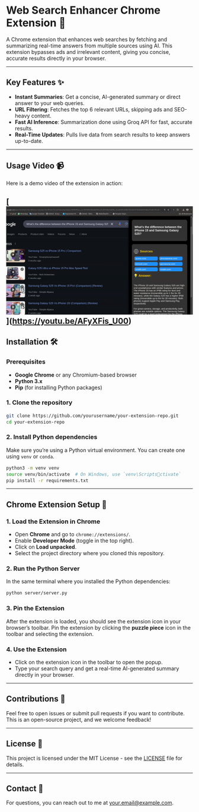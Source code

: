 
# Web Search Enhancer Chrome Extension 🚀

A Chrome extension that enhances web searches by fetching and summarizing real-time answers from multiple sources using AI. This extension bypasses ads and irrelevant content, giving you concise, accurate results directly in your browser.

---

## Key Features ✨

- **Instant Summaries**: Get a concise, AI-generated summary or direct answer to your web queries.
- **URL Filtering**: Fetches the top 6 relevant URLs, skipping ads and SEO-heavy content.
- **Fast AI Inference**: Summarization done using Groq API for fast, accurate results.
- **Real-Time Updates**: Pulls live data from search results to keep answers up-to-date.

---

## Usage Video 📹

Here is a demo video of the extension in action:

[[![Extension Demo](./videos/video_thumbnail.png)](./videos/example.mp4)
](https://youtu.be/AFyXFis_U00)
---

## Installation 🛠️

### Prerequisites

- **Google Chrome** or any Chromium-based browser
- **Python 3.x**
- **Pip** (for installing Python packages)

### 1. Clone the repository

```bash
git clone https://github.com/yourusername/your-extension-repo.git
cd your-extension-repo
```

### 2. Install Python dependencies

Make sure you’re using a Python virtual environment. You can create one using `venv` or `conda`.

```bash
python3 -m venv venv
source venv/bin/activate  # On Windows, use `venv\Scriptsctivate`
pip install -r requirements.txt
```

---

## Chrome Extension Setup 🔧

### 1. Load the Extension in Chrome

- Open **Chrome** and go to `chrome://extensions/`.
- Enable **Developer Mode** (toggle in the top right).
- Click on **Load unpacked**.
- Select the project directory where you cloned this repository.

### 2. Run the Python Server

In the same terminal where you installed the Python dependencies:

```bash
python server/server.py
```

### 3. Pin the Extension

After the extension is loaded, you should see the extension icon in your browser’s toolbar.
Pin the extension by clicking the **puzzle piece** icon in the toolbar and selecting the extension.

### 4. Use the Extension

- Click on the extension icon in the toolbar to open the popup.
- Type your search query and get a real-time AI-generated summary directly in your browser.

---

## Contributions 🤝

Feel free to open issues or submit pull requests if you want to contribute. This is an open-source project, and we welcome feedback!

---

## License 📄

This project is licensed under the MIT License - see the [LICENSE](LICENSE) file for details.

---

## Contact 📧

For questions, you can reach out to me at [your.email@example.com](mailto:your.email@example.com).
